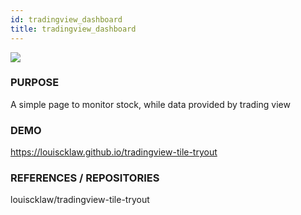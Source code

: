 ```yaml
---
id: tradingview_dashboard
title: tradingview_dashboard
---
```


![](https://aboutme.louislabs.com/tradingview-screenshot.png)

### PURPOSE

A simple page to monitor stock, while data provided by trading view

### DEMO

https://louiscklaw.github.io/tradingview-tile-tryout

### REFERENCES / REPOSITORIES

louiscklaw/tradingview-tile-tryout

